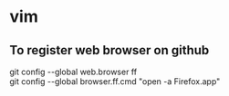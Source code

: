 # vim

## To register web browser on github
git config --global web.browser ff\
git config --global browser.ff.cmd "open -a Firefox.app"
